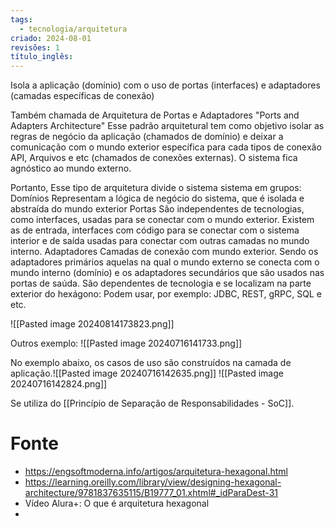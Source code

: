 ```yaml
---
tags:
  - tecnologia/arquitetura
criado: 2024-08-01
revisões: 1
título_inglês:
---
```

 Isola a aplicação (domínio) com o uso de portas (interfaces) e adaptadores (camadas específicas de conexão)
 
Também chamada de Arquitetura de Portas e Adaptadores "Ports and Adapters Architecture"
Esse padrão arquitetural tem como objetivo isolar as regras de negócio da aplicação (chamados de domínio) e deixar a comunicação com o mundo exterior específica para cada tipos de conexão API, Arquivos e etc (chamados de conexões externas). O sistema fica agnóstico ao mundo externo.

Portanto, Esse tipo de arquitetura divide o sistema  sistema em grupos:
Domínios
	Representam a lógica de negócio do sistema, que é isolada e abstraída do mundo exterior
Portas
	São independentes de tecnologias, como interfaces, usadas para se conectar com o mundo exterior. Existem as de entrada, interfaces com código para se conectar com o sistema interior e de saída usadas para conectar com outras camadas no mundo interno.
Adaptadores
	Camadas de conexão com mundo exterior. Sendo os adaptadores primários aquelas na qual o mundo externo se conecta com o mundo interno (domínio) e os adaptadores secundários que são usados nas portas de saúda.
	São dependentes de tecnologia e se localizam na parte exterior do hexágono: Podem usar, por exemplo: JDBC, REST, gRPC, SQL e etc.


![[Pasted image 20240814173823.png]]

Outros exemplo: 
![[Pasted image 20240716141733.png]]

No exemplo abaixo, os casos de uso são construídos na camada de aplicação.![[Pasted image 20240716142635.png]]
![[Pasted image 20240716142824.png]]

Se utiliza do [[Princípio de Separação de Responsabilidades - SoC]].
# Fonte
- https://engsoftmoderna.info/artigos/arquitetura-hexagonal.html
- https://learning.oreilly.com/library/view/designing-hexagonal-architecture/9781837635115/B19777_01.xhtml#_idParaDest-31
- Vídeo Alura+: O que é arquitetura hexagonal
-
